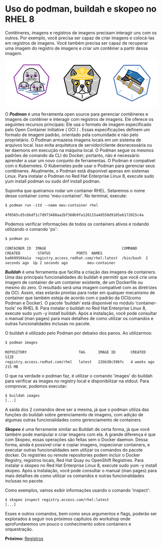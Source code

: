
# Uso do podman, buildah e skopeo no RHEL 8

Contêineres, imagens e registros de imagens precisam interagir uns com
os outros. Por exemplo, você precisa ser capaz de criar imagens e colocá-las
em registros de imagens. Você também precisa ser capaz de recuperar uma
imagem do registro de imagens e criar um contêiner a partir dessa imagem.

![Podman](../images/123.png)

O _**Podman**_ é uma ferramenta open source para gerenciar contêineres e
imagens de contêiner e interagir com registros de imagens. Ele oferece
os seguintes recursos principais:
Ele usa o formato de imagem especificado pelo Open Container Initiative ( OCI )
. Essas especificações definem um formato de imagem padrão, orientado
pela comunidade e não pelo proprietário.
O Podman armazena imagens locais em um sistema de arquivos local. Isso
evita arquitetura de servidor/cliente desnecessária ou ter daemons em execução
na máquina local.
O Podman segue os mesmos padrões de comando da CLI do Docker; portanto, não
é necessário aprender a usar um novo conjunto de ferramentas.
O Podman é compatível com o Kubernetes. O Kubernetes pode usar o Podman
para gerenciar seus contêineres.
Atualmente, o Podman está disponível apenas em sistemas Linux. Para instalar
o Podman no Red Hat Enterprise Linux 8, execute sudo yum install podman ou
sudo dnf install podman.

Suponha que queiramos rodar um container RHEL. Setaremos o nome desse container como 'meu-container'.
No terminal, execute:

```
$ podman run -itd --name meu-container rhel

4f0565cd5cbbdf1c7d973488aa2bf368b9fa120115a4d558d9105eb172015c4a
```

Podemos verificar informações de todos os containers ativos e rodando utilizando o comando 'ps':

```
$ podman ps

CONTAINER ID  IMAGE                                   COMMAND    CREATED        STATUS            PORTS  NAMES
ba0699504a1a  registry.access.redhat.com/rhel:latest  /bin/bash  2 seconds ago  Up 2 seconds ago         meu-container
```

_**Buildah**_
é uma ferramenta que facilita a criação das imagens de containers.
Uma das principais funcionalidades do buildah é permitir que você crie
uma imagem de container de um container existente, de um Dockerfile ou
mesmo do zero. O resultado será uma imagem compatível com as diretrizes da OCI.
Assim, elas estarão prontas para rodar em qualquer mecanismo de container que
também esteja de acordo com o padrão da OCI(como Podman e Docker).
O pacote ‘buildah’ está disponível no módulo ‘container-tools’  no RHEL 8.
Para instalar o buildah no Red Hat Enterprise Linux 8, execute sudo yum -y
install buildah.
Após a instalação, você pode consultar o manual (man pages) para mais
detalhes de como utilizar os comandos e outras funcionalidades inclusas no pacote.

O buildah é utilizado pelo Podman por debaixo dos panos. Ao utilizarmos:

```
$ podman images

REPOSITORY                        TAG      IMAGE ID       CREATED       SIZE
registry.access.redhat.com/rhel   latest   22bb38c596fc   4 weeks ago   215 MB
```

O que na verdade o podman faz, é utilizar o comando 'images' do buildah para verificar as images no registry local e disponibilizar na stdout.
Para comprovar, podemos executar:

```
$ buildah images
[...]
```

A saída dos 2 comandos deve ser a mesma, já que o podman utiliza das funções do buildah sobre gerenciamento de imagens, com adição de algumas outras funcionalidades como gerenciamento de containers.

_**Skopeo**_
é uma ferramente similar ao Buildah de certa forma, já que você também pode
manipular e criar imagens com ela. A grande diferença é que com Skopeo, essas
operações são feitas sem o Docker daemon. Dessa forma, ainda é possivel criar
e copiar imagens, inspecionar containers, e executar outras funcionalidades
sem utilizar os comandos do pacote docker. Os registries ou remote repositories
podem incluir o Docker Registry, registros locais, Red Hat Quay ou OpenShift
Registries.
Para instalar o skopeo no Red Hat Enterprise Linux 8, execute sudo yum -y
install skopeo.
Após a instalação, você pode consultar o manual (man pages) para mais
detalhes de como utilizar os comandos e outras funcionalidades inclusas no pacote.

Como exemplos, vamos exibir informações usando o comando 'inspect':

```
$ skopeo inspect registry.access.com/rhel:latest
[...]
```

Esses e outros comandos, bem como seus argumentos e flags, poderão ser explorados à seguir nos próximos capítulos do workshop onde aprofundaremos um pouco o conhecimento sobre containers e orquestração.

**Próximo:** [Registros](/linux-containers/registros)
